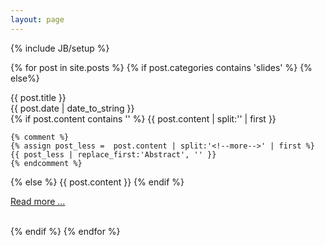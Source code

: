 ```yaml
---
layout: page
---
```

{% include JB/setup %}

{% for post in site.posts %}
  {% if post.categories contains 'slides' %}
  {% else%}
  <div class="summary-title"> {{ post.title }} </div>
  <div class="summary-time"> {{ post.date | date_to_string }} </div>
  <div class="summary-content">
  {% if post.content contains '<!--more-->' %}
    {{ post.content | split:'<!--more-->' | first }}

    {% comment %}
    {% assign post_less =  post.content | split:'<!--more-->' | first %}
    {{ post_less | replace_first:'Abstract', '' }}
    {% endcomment %}

  {% else %}
    {{ post.content }}
  {% endif %}

  <a href="{{ BASE_PATH }}{{ post.url }}#pi"><span class="read-more">Read more ...</span></a>
  </div>

  <br />
  {% endif %}
{% endfor %}


